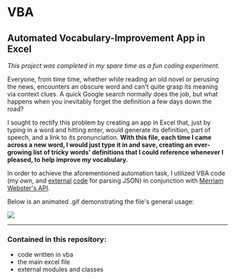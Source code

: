 # VBA

## Automated Vocabulary-Improvement App in Excel

*This project was completed in my spare time as a fun coding experiment.*

Everyone, from time time, whether while reading an old novel or perusing the news, encounters an obscure word and can't quite grasp its meaning via context clues. A quick Google search normally does the job, but what happens when you inevitably forget the definition a few days down the road?

I sought to rectify this problem by creating an app in Excel that, just by typing in a word and hitting enter, would generate its definition, part of speech, and a link to its pronunciation. **With this file, each time I came across a new word, I would just type it in and save, creating an ever-growing list of tricky words' definitions that I could reference whenever I pleased, to help improve my vocabulary.** 

In order to achieve the aforementioned automation task, I utilized VBA code (my own, and [external](https://github.com/VBA-tools/VBA-JSON) [code](https://github.com/timhall/VBA-Dictionary) for parsing JSON) in conjunction with [Merriam Webster's API](https://dictionaryapi.com/products/api-collegiate-dictionary).

Below is an animated .gif demonstrating the file's general usage:

![](https://raw.githubusercontent.com/JosephKnittel/VBA/main/Images/vocab_demo.gif)

<hr>

### Contained in this repository: 

- code written in vba
- the main excel file 
- external modules and classes 
